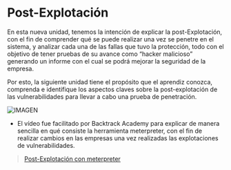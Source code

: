 # Post-Explotación

En esta nueva unidad, tenemos la intención de explicar la post-Explotación, con el fin de comprender qué se puede realizar una vez se penetre en el sistema, y analizar cada una de las fallas que tuvo la protección, todo con el objetivo de tener pruebas de su avance como “hacker malicioso” generando un informe con el cual se podrá mejorar la seguridad de la empresa.

Por esto, la siguiente unidad tiene el propósito que el aprendiz conozca, comprenda e identifique los aspectos claves sobre la post-explotación de las vulnerabilidades para llevar a cabo una prueba de penetración.

![IMAGEN](https://github.com/Crap89/CIBERSEGURIDAD/assets/122302639/9ac4d0ba-efb7-4733-bee1-b1eb345d1c94)

* El vídeo fue facilitado por Backtrack Academy para explicar de manera sencilla en qué consiste la herramienta meterpreter, con el fin de realizar cambios en las empresas una vez realizadas las explotaciones de vulnerabilidades.
> [Post-Explotación con meterpreter](https://www.youtube.com/watch?v=HYjo1ui0EFw&t=5s)

